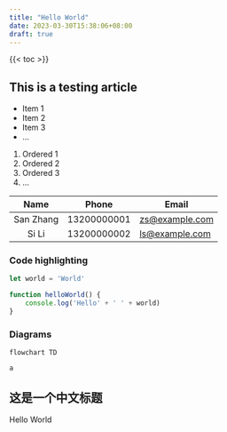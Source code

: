 ```yaml
---
title: "Hello World"
date: 2023-03-30T15:38:06+08:00
draft: true
---
```


{{< toc >}}

## This is a testing article


- Item 1
- Item 2
- Item 3
- ...


1. Ordered 1
2. Ordered 2
3. Ordered 3
4. ...


|   Name    | Phone       | Email          |
| :-------: | ----------- | -------------- |
| San Zhang | 13200000001 | zs@example.com |
|   Si Li   | 13200000002 | ls@example.com |


### Code highlighting

```js
let world = 'World'

function helloWorld() {
    console.log('Hello' + ' ' + world)
}
```

### Diagrams

```mermaid
flowchart TD

a
```

## 这是一个中文标题

Hello World

